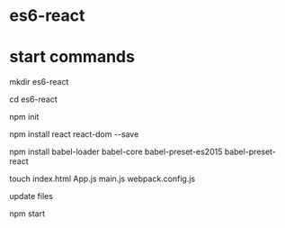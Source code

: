 # es6-react

# start commands

mkdir es6-react

cd es6-react

npm init

npm install react react-dom --save

npm install babel-loader babel-core babel-preset-es2015 babel-preset-react

touch index.html App.js main.js webpack.config.js

update files

npm start

